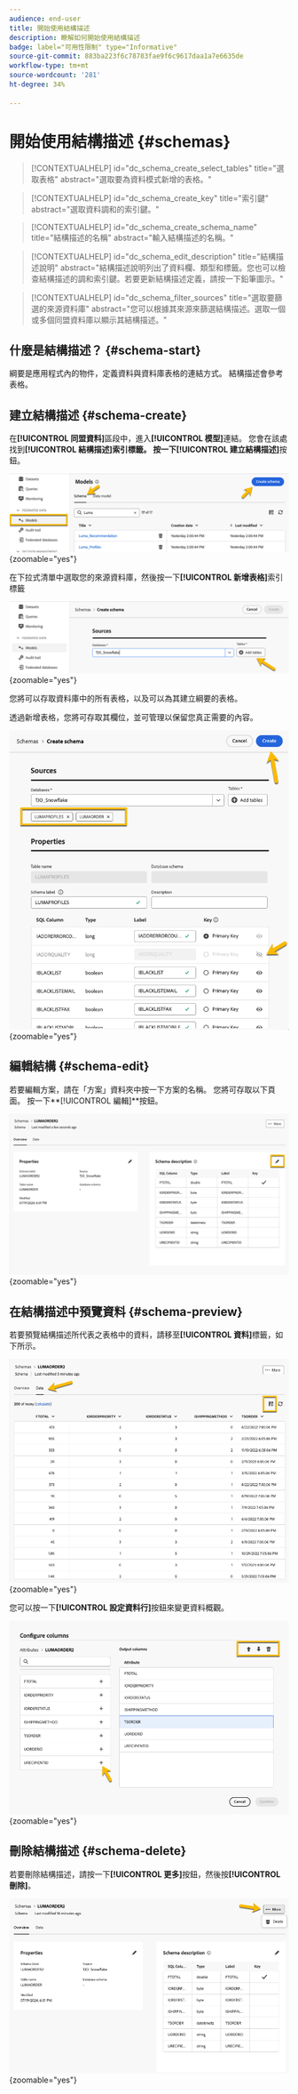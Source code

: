 ```yaml
---
audience: end-user
title: 開始使用結構描述
description: 瞭解如何開始使用結構描述
badge: label="可用性限制" type="Informative"
source-git-commit: 883ba223f6c78783fae9f6c9617daa1a7e6635de
workflow-type: tm+mt
source-wordcount: '281'
ht-degree: 34%

---
```


# 開始使用結構描述 {#schemas}


>[!CONTEXTUALHELP]
>id="dc_schema_create_select_tables"
>title="選取表格"
>abstract="選取要為資料模式新增的表格。"

>[!CONTEXTUALHELP]
>id="dc_schema_create_key"
>title="索引鍵"
>abstract="選取資料調和的索引鍵。"

>[!CONTEXTUALHELP]
>id="dc_schema_create_schema_name"
>title="結構描述的名稱"
>abstract="輸入結構描述的名稱。"


>[!CONTEXTUALHELP]
>id="dc_schema_edit_description"
>title="結構描述說明"
>abstract="結構描述說明列出了資料欄、類型和標籤。您也可以檢查結構描述的調和索引鍵。若要更新結構描述定義，請按一下鉛筆圖示。"

>[!CONTEXTUALHELP]
>id="dc_schema_filter_sources"
>title="選取要篩選的來源資料庫"
>abstract="您可以根據其來源來篩選結構描述。選取一個或多個同盟資料庫以顯示其結構描述。"


## 什麼是結構描述？ {#schema-start}

綱要是應用程式內的物件，定義資料與資料庫表格的連結方式。
結構描述會參考表格。

## 建立結構描述 {#schema-create}

在&#x200B;**[!UICONTROL 同盟資料]**&#x200B;區段中，進入&#x200B;**[!UICONTROL 模型]**&#x200B;連結。 您會在該處找到&#x200B;**[!UICONTROL 結構描述]**索引標籤。
按一下**[!UICONTROL 建立結構描述]**&#x200B;按鈕。

![](assets/schema_create.png){zoomable="yes"}

在下拉式清單中選取您的來源資料庫，然後按一下&#x200B;**[!UICONTROL 新增表格]**&#x200B;索引標籤

![](assets/schema_tables.png){zoomable="yes"}

您將可以存取資料庫中的所有表格，以及可以為其建立綱要的表格。

透過新增表格，您將可存取其欄位，並可管理以保留您真正需要的內容。

![](assets/schema_fields.png){zoomable="yes"}

## 編輯結構 {#schema-edit}

若要編輯方案，請在「方案」資料夾中按一下方案的名稱。 您將可存取以下頁面。
按一下**[!UICONTROL 編輯]**&#x200B;按鈕。

![](assets/schema_edit.png){zoomable="yes"}

## 在結構描述中預覽資料 {#schema-preview}

若要預覽結構描述所代表之表格中的資料，請移至&#x200B;**[!UICONTROL 資料]**&#x200B;標籤，如下所示。

![](assets/schema_data.png){zoomable="yes"}

您可以按一下&#x200B;**[!UICONTROL 設定資料行]**&#x200B;按鈕來變更資料概觀。

![](assets/schema_columns.png){zoomable="yes"}

## 刪除結構描述 {#schema-delete}

若要刪除結構描述，請按一下&#x200B;**[!UICONTROL 更多]**&#x200B;按鈕，然後按&#x200B;**[!UICONTROL 刪除]**。

![](assets/schema_delete.png){zoomable="yes"}